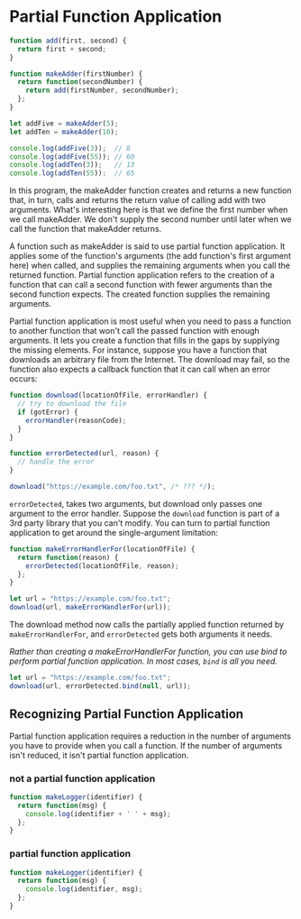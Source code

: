 # Partial Function Application
```js
function add(first, second) {
  return first + second;
}

function makeAdder(firstNumber) {
  return function(secondNumber) {
    return add(firstNumber, secondNumber);
  };
}

let addFive = makeAdder(5);
let addTen = makeAdder(10);

console.log(addFive(3));  // 8
console.log(addFive(55)); // 60
console.log(addTen(3));   // 13
console.log(addTen(55));  // 65
```

In this program, the makeAdder function creates and returns a new function that, in turn, calls and returns the return value of calling add with two arguments. What's interesting here is that we define the first number when we call makeAdder. We don't supply the second number until later when we call the function that makeAdder returns.

A function such as makeAdder is said to use partial function application. It applies some of the function's arguments (the add function's first argument here) when called, and supplies the remaining arguments when you call the returned function. Partial function application refers to the creation of a function that can call a second function with fewer arguments than the second function expects. The created function supplies the remaining arguments.



Partial function application is most useful when you need to pass a function to another function that won't call the passed function with enough arguments. It lets you create a function that fills in the gaps by supplying the missing elements. For instance, suppose you have a function that downloads an arbitrary file from the Internet. The download may fail, so the function also expects a callback function that it can call when an error occurs:
```js
function download(locationOfFile, errorHandler) {
  // try to download the file
  if (gotError) {
    errorHandler(reasonCode);
  }
}

function errorDetected(url, reason) {
  // handle the error
}

download("https://example.com/foo.txt", /* ??? */);
```
`errorDetected`, takes two arguments, but download only passes one argument to the error handler. Suppose the `download` function is part of a 3rd party library that you can't modify. You can turn to partial function application to get around the single-argument limitation:
```js
function makeErrorHandlerFor(locationOfFile) {
  return function(reason) {
    errorDetected(locationOfFile, reason);
  };
}

let url = "https://example.com/foo.txt";
download(url, makeErrorHandlerFor(url));
```

The download method now calls the partially applied function returned by `makeErrorHandlerFor`, and `errorDetected` gets both arguments it needs.



*Rather than creating a makeErrorHandlerFor function, you can use bind to perform partial function application. In most cases, `bind` is all you need.*
```js
let url = "https://example.com/foo.txt";
download(url, errorDetected.bind(null, url));
```

## Recognizing Partial Function Application
Partial function application requires a reduction in the number of arguments you have to provide when you call a function. If the number of arguments isn't reduced, it isn't partial function application.

### not a partial function application
```js
function makeLogger(identifier) {
  return function(msg) {
    console.log(identifier + ' ' + msg);
  };
}
```

### partial function application
```js
function makeLogger(identifier) {
  return function(msg) {
    console.log(identifier, msg);
  };
}
```